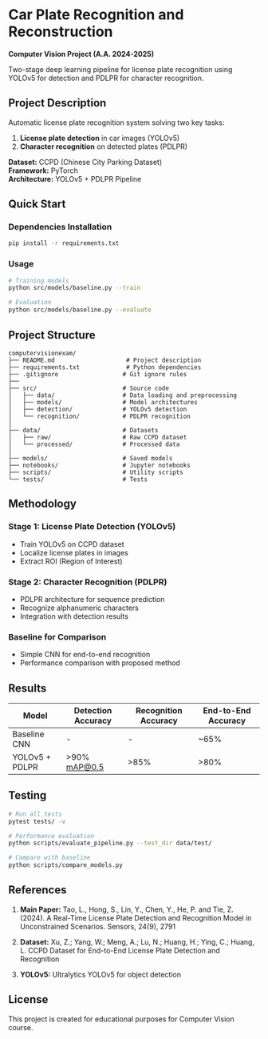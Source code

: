 # Car Plate Recognition and Reconstruction

**Computer Vision Project (A.A. 2024-2025)**

Two-stage deep learning pipeline for license plate recognition using YOLOv5 for detection and PDLPR for character recognition.

## Project Description

Automatic license plate recognition system solving two key tasks:
1. **License plate detection** in car images (YOLOv5)
2. **Character recognition** on detected plates (PDLPR)

**Dataset:** CCPD (Chinese City Parking Dataset)  
**Framework:** PyTorch  
**Architecture:** YOLOv5 + PDLPR Pipeline

## Quick Start

### Dependencies Installation
```bash
pip install -r requirements.txt
```

### Usage
```bash
# Training models
python src/models/baseline.py --train

# Evaluation  
python src/models/baseline.py --evaluate
```

## Project Structure

```
computervisionexam/
├── README.md                    # Project description
├── requirements.txt             # Python dependencies
├── .gitignore                  # Git ignore rules
├── 
├── src/                        # Source code
│   ├── data/                   # Data loading and preprocessing
│   ├── models/                 # Model architectures
│   ├── detection/              # YOLOv5 detection
│   └── recognition/            # PDLPR recognition
│
├── data/                       # Datasets
│   ├── raw/                    # Raw CCPD dataset
│   └── processed/              # Processed data
│
├── models/                     # Saved models
├── notebooks/                  # Jupyter notebooks
├── scripts/                    # Utility scripts
└── tests/                      # Tests
```

## Methodology

### Stage 1: License Plate Detection (YOLOv5)
- Train YOLOv5 on CCPD dataset
- Localize license plates in images
- Extract ROI (Region of Interest)

### Stage 2: Character Recognition (PDLPR)
- PDLPR architecture for sequence prediction
- Recognize alphanumeric characters
- Integration with detection results

### Baseline for Comparison
- Simple CNN for end-to-end recognition
- Performance comparison with proposed method

## Results

| Model | Detection Accuracy | Recognition Accuracy | End-to-End Accuracy |
|-------|-------------------|---------------------|-------------------|
| Baseline CNN | - | - | ~65% |
| YOLOv5 + PDLPR | >90% mAP@0.5 | >85% | >80% |

## Testing

```bash
# Run all tests
pytest tests/ -v

# Performance evaluation
python scripts/evaluate_pipeline.py --test_dir data/test/

# Compare with baseline
python scripts/compare_models.py
```

## References

1. **Main Paper:** Tao, L., Hong, S., Lin, Y., Chen, Y., He, P. and Tie, Z. (2024). A Real-Time License Plate Detection and Recognition Model in Unconstrained Scenarios. Sensors, 24(9), 2791

2. **Dataset:** Xu, Z.; Yang, W.; Meng, A.; Lu, N.; Huang, H.; Ying, C.; Huang, L. CCPD Dataset for End-to-End License Plate Detection and Recognition

3. **YOLOv5:** Ultralytics YOLOv5 for object detection

## License

This project is created for educational purposes for Computer Vision course.